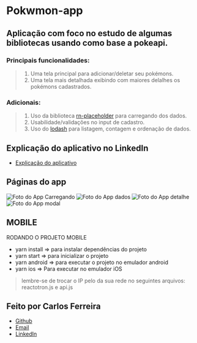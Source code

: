 # Pokwmon-app 

## Aplicação com foco no estudo de algumas bibliotecas usando como base a pokeapi. 

### Principais funcionalidades: 
> 1. Uma tela principal para adicionar/deletar seu pokémons.
> 2. Uma tela mais detalhada exibindo com maiores delalhes os pokémons cadastrados.

### Adicionais:
> 1. Uso da biblioteca [rn-placeholder](https://github.com/mfrachet/rn-placeholder) para carregando dos dados.
> 2. Usabilidade/validações no input de cadastro.
> 3. Uso do [lodash](https://lodash.com/) para listagem, contagem e ordenação de dados.


## Explicação do aplicativo no LinkedIn
* [Explicação do aplicativo]()

## Páginas do app
![Foto do App Carregando](https://github.com/CarlosSTS/pokemon-app/blob/master/assets/loading.jpg)
![Foto do App dados](https://github.com/CarlosSTS/pokemon-app/blob/master/assets/home.jpg)
![Foto do App detalhe](https://github.com/CarlosSTS/pokemon-app/blob/master/assets/detail.jpg)
![Foto do App modal](https://github.com/CarlosSTS/pokemon-app/blob/master/assets/modal.jpg)

## MOBILE
RODANDO O PROJETO MOBILE
* yarn install => para instalar dependências do projeto
* yarn start => para inicializar o projeto
* yarn android => para executar o projeto no emulador android
* yarn ios => Para executar no emulador iOS
> lembre-se de trocar o IP pelo da sua rede no seguintes arquivos: reactotron.js e api.js

## Feito por Carlos Ferreira
* [Github](https://www.github.com/CarlosSTS)
* [Email](mailto://carlossts826@gmail.com)
* [LinkedIn](https://www.linkedin.com/in/carlos-ferreira-4b2ba219a/)
